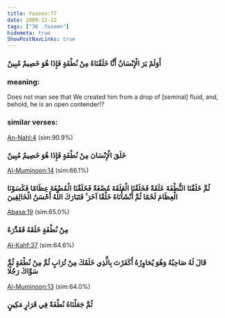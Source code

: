 ```yaml
---
title: Yaseen:77
date: 2009-12-22
tags: ["36 .Yaseen"]
hidemeta: true 
ShowPostNavLinks: true 
---
```

### أَوَلَمْ يَرَ الْإِنْسَانُ أَنَّا خَلَقْنَاهُ مِنْ نُطْفَةٍ فَإِذَا هُوَ خَصِيمٌ مُبِينٌ
### meaning: 
Does not man see that We created him from a drop of [seminal] fluid, and, behold, he is an open contender!?
### similar verses: 

[An-Nahl:4](/16/4) (sim:90.9%)

### خَلَقَ الْإِنْسَانَ مِنْ نُطْفَةٍ فَإِذَا هُوَ خَصِيمٌ مُبِينٌ

[Al-Muminoon:14](/23/14) (sim:66.1%)

### ثُمَّ خَلَقْنَا النُّطْفَةَ عَلَقَةً فَخَلَقْنَا الْعَلَقَةَ مُضْغَةً فَخَلَقْنَا الْمُضْغَةَ عِظَامًا فَكَسَوْنَا الْعِظَامَ لَحْمًا ثُمَّ أَنْشَأْنَاهُ خَلْقًا آخَرَ ۚ فَتَبَارَكَ اللَّهُ أَحْسَنُ الْخَالِقِينَ

[Abasa:19](/80/19) (sim:65.0%)

### مِنْ نُطْفَةٍ خَلَقَهُ فَقَدَّرَهُ

[Al-Kahf:37](/18/37) (sim:64.6%)

### قَالَ لَهُ صَاحِبُهُ وَهُوَ يُحَاوِرُهُ أَكَفَرْتَ بِالَّذِي خَلَقَكَ مِنْ تُرَابٍ ثُمَّ مِنْ نُطْفَةٍ ثُمَّ سَوَّاكَ رَجُلًا

[Al-Muminoon:13](/23/13) (sim:64.0%)

### ثُمَّ جَعَلْنَاهُ نُطْفَةً فِي قَرَارٍ مَكِينٍ
